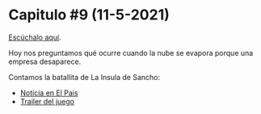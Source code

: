 # Capitulo #9 (11-5-2021)
[Escúchalo aquí](https://www.youtube.com/channel/UCvsEafNhlOEd5OZJFbVg0-g). 

Hoy nos preguntamos qué ocurre cuando la nube se evapora porque una empresa desaparece. 

Contamos la batallita de La Insula de Sancho:
* [Noticia en El Pais](https://elpais.com/diario/2005/12/22/ciberpais/1135220544_850215.html)
* [Trailer del juego](https://www.youtube.com/watch?v=Lv3Yklu0bHY)